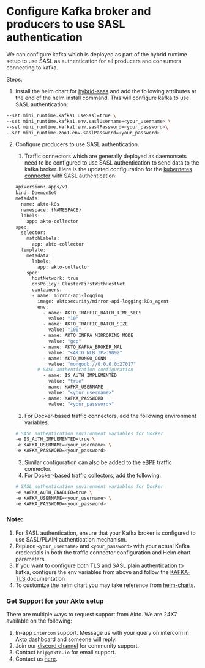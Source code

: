 # Configure Kafka broker and producers to use SASL authentication

We can configure kafka which is deployed as part of the hybrid runtime setup to use SASL as authentication for all producers and consumers connecting to kafka.

Steps:

1. Install the helm chart for [hybrid-saas](../getting-started/quick-start-with-akto-cloud/hybrid-saas.md#helm-chart) and add the following attributes at the end of the helm install command. This will configure kafka to use SASL authentication:

```bash
--set mini_runtime.kafka1.useSasl=true \
--set mini_runtime.kafka1.env.saslUsername=<your_username> \
--set mini_runtime.kafka1.env.saslPassword=<your_password>\
--set mini_runtime.zoo1.env.saslPassword=<your_password>
```

2. Configure producers to use SASL authentication.

    1. Traffic connectors which are generally deployed as daemonsets need to be configured to use SASL authentication to send data to the kafka broker. Here is the updated configuration for the [kubernetes connector](./kubernetes/kubernetes.md#setting-up-akto-daemonset-pod-on-your-k8s-cluster) with SASL authentication:

    ```bash
    apiVersion: apps/v1
    kind: DaemonSet
    metadata:
      name: akto-k8s
      namespace: {NAMESPACE}
      labels:
        app: akto-collector
    spec:
      selector:
        matchLabels:
          app: akto-collector
      template:
        metadata:
          labels:
            app: akto-collector
        spec:
          hostNetwork: true
          dnsPolicy: ClusterFirstWithHostNet
          containers:
          - name: mirror-api-logging
            image: aktosecurity/mirror-api-logging:k8s_agent
            env: 
              - name: AKTO_TRAFFIC_BATCH_TIME_SECS
                value: "10"
              - name: AKTO_TRAFFIC_BATCH_SIZE
                value: "100"
              - name: AKTO_INFRA_MIRRORING_MODE
                value: "gcp"
              - name: AKTO_KAFKA_BROKER_MAL
                value: "<AKTO_NLB_IP>:9092"
              - name: AKTO_MONGO_CONN
                value: "mongodb://0.0.0.0:27017"
            # SASL authentication configuration
              - name: IS_AUTH_IMPLEMENTED
                value: "true"
              - name: KAFKA_USERNAME
                value: "<your_username>"
              - name: KAFKA_PASSWORD
                value: "<your_password>"
    ```

    2. For Docker-based traffic connectors, add the following environment variables:

    ```bash
    # SASL authentication environment variables for Docker
    -e IS_AUTH_IMPLEMENTED=true \
    -e KAFKA_USERNAME=<your_username> \
    -e KAFKA_PASSWORD=<your_password>
    ```

    3. Similar configuration can also be added to the [eBPF](../traffic-connector/ebpf/ebpf.md) traffic connector.
    4. For Docker-based traffic collectors, add the following:
    ```bash
    # SASL authentication environment variables for Docker
    -e KAFKA_AUTH_ENABLED=true \
    -e KAFKA_USERNAME=<your_username> \
    -e KAFKA_PASSWORD=<your_password>
    ```

### Note:

1. For SASL authentication, ensure that your Kafka broker is configured to use SASL/PLAIN authentication mechanism.
2. Replace `<your_username>` and `<your_password>` with your actual Kafka credentials in both the traffic connector configuration and Helm chart parameters.
3. If you want to configure both TLS and SASL plain authentication to kafka, configure the env variables from above and follow the [KAFKA-TLS](./kafka-tls-in-kubernetes.md) documentation
4. To customize the helm chart you may take reference from [helm-charts](https://github.com/akto-api-security/helm-charts/tree/master/charts/mini-runtime).

### Get Support for your Akto setup

There are multiple ways to request support from Akto. We are 24X7 available on the following:

1. In-app `intercom` support. Message us with your query on intercom in Akto dashboard and someone will reply.
2. Join our [discord channel](https://www.akto.io/community) for community support.
3. Contact `help@akto.io` for email support.
4. Contact us [here](https://www.akto.io/contact-us).
